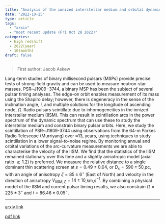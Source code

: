 ```yaml
---
title: "Analysis of the ionized interstellar medium and orbital dynamics of PSR~J1909-3744 using scintillation arcs"
date: "2022-10-25"
type: article
tags:
  - "arxiv"
  - "most recent update (Fri Oct 28 2022)"
categories:
  - high redshift
  - 2022(year)
  - 10(month)
draft: false
---
```


> First author: Jacob Askew

 Long-term studies of binary millisecond pulsars (MSPs) provide precise tests
of strong-field gravity and can be used to measure neutron-star masses.
PSR~J1909$-$3744, a binary MSP has been the subject of several pulsar timing
analyses. The edge-on orbit enables measurement of its mass using the Shapiro
delay; however, there is degeneracy in the sense of the inclination angle, $i$,
and multiple solutions for the longitude of ascending node, $\Omega$. Radio
pulsars scintillate due to inhomogeneities in the ionized interstellar medium
(IISM). This can result in scintillation arcs in the power spectrum of the
dynamic spectrum that can use these to study the interstellar medium and
constrain binary pulsar orbits. Here, we study the scintillation of
PSR~J1909-3744 using observations from the 64-m Parkes Radio Telescope
(Murriyang) over $\approx$13\, years, using techniques to study scintillation
in a lower signal-to-noise regime. By monitoring annual and orbital variations
of the arc-curvature measurements we are able to characterise the velocity of
the IISM. We find that the statistics of the IISM remained stationary over this
time and a slightly anisotropic model (axial ratio $\gtrsim1.2$) is preferred.
We measure the relative distance to a single dominant thin scattering screen at
$s=0.49\pm0.04$, or $D_s=590\pm50$\,pc, with an angle of anisotropy
$\zeta=85\pm6^\circ$ (East of North) and velocity in the direction of
anisotropy $V_{\textrm{IISM}, \zeta}=14\pm10$\,km\,s$^{-1}$. By combining a
physical model of the IISM and current pulsar timing results, we also constrain
$\Omega=225\pm3^\circ$ and $i=86.46\pm0.05^\circ$.

---
[arxiv link](http://arxiv.org/abs/2210.13703v1)

[pdf link](http://arxiv.org/pdf/2210.13703v1)
